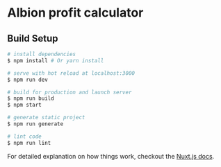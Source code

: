 # Albion profit calculator

## Build Setup

``` bash
# install dependencies
$ npm install # Or yarn install

# serve with hot reload at localhost:3000
$ npm run dev

# build for production and launch server
$ npm run build
$ npm start

# generate static project
$ npm run generate

# lint code
$ npm run lint
```

For detailed explanation on how things work, checkout the [Nuxt.js docs](https://github.com/nuxt/nuxt.js).

